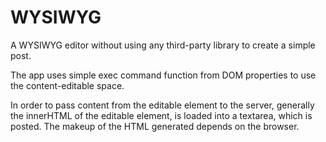 # WYSIWYG
A WYSIWYG editor without using any third-party library to create a simple post.

The app uses simple exec command function from DOM properties to use the content-editable space.

In order to pass content from the editable element to the server, generally the innerHTML of the editable element,
is loaded into a textarea, which is posted. The makeup of the HTML generated depends on the browser.
